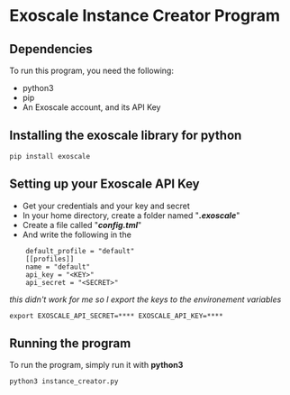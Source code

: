 # Exoscale Instance Creator Program

## Dependencies
To run this program, you need the following:

- python3
- pip
- An Exoscale account, and its API Key

## Installing the exoscale library for python

```
pip install exoscale
```
## Setting up your Exoscale API Key

* Get your credentials and your key and secret
* In your home directory, create a folder named "***.exoscale***"
* Create a file called "***config.tml***"
* And write the following in the
```
    default_profile = "default"
    [[profiles]]
    name = "default"
    api_key = "<KEY>"
    api_secret = "<SECRET>"
```
*this didn't work for me so I export the keys to the environement variables*
```
export EXOSCALE_API_SECRET=**** EXOSCALE_API_KEY=****
``` 

## Running the program
To run the program, simply run it with **python3**
```
python3 instance_creator.py
```